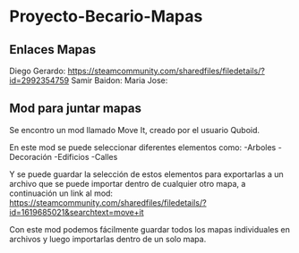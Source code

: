 # Proyecto-Becario-Mapas

## Enlaces Mapas
Diego Gerardo: https://steamcommunity.com/sharedfiles/filedetails/?id=2992354759
Samir Baidon:
Maria Jose:

## Mod para juntar mapas
Se encontro un mod llamado Move It, creado por el usuario Quboid.

En este mod se puede seleccionar diferentes elementos como:
-Arboles
-Decoración
-Edificios
-Calles

 Y se puede guardar la selección de estos elementos para exportarlas a un archivo que se puede importar dentro de cualquier otro mapa, a continuación un link al mod:
 https://steamcommunity.com/sharedfiles/filedetails/?id=1619685021&searchtext=move+it

 Con este mod podemos fácilmente guardar todos los mapas individuales en archivos y luego importarlas dentro de un solo mapa.
